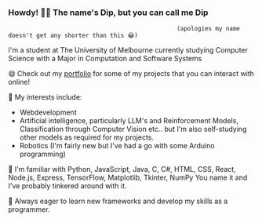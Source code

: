 ### Howdy! 👋🤠 The name's Dip, but you can call me Dip 
                                                    (apologies my name doesn't get any shorter than this 😂)

I'm a student at The University of Melbourne currently studying Computer Science with a Major in Computation and Software Systems

😄 Check out my [portfolio](https://diprrai.github.io/onlinePortfolio/index.html) for some of my projects that you can interact with online!

🤔 My interests include:

  - Webdevelopment
  - Artificial intelligence, particularly LLM's and Reinforcement Models, Classification through Computer Vision etc.. but I'm also self-studying other models as required for my projects.
  - Robotics (I'm fairly new but I've had a go with some Arduino programming)

🌱 I'm familiar with Python, JavaScript, Java, C, C#, HTML, CSS, React, Node.js, Express, TensorFlow, Matplotlib, Tkinter, NumPy
   You name it and I've probably tinkered around with it. 
   
🔭 Always eager to learn new frameworks and develop my skills as a programmer. 


<!--
**DipRRai/DipRRai** is a ✨ _special_ ✨ repository because its `README.md` (this file) appears on your GitHub profile.

Here are some ideas to get you started:

- 🔭 I’m currently working on ...
- 🌱 I’m currently learning ...
- 👯 I’m looking to collaborate on ...
- 🤔 I’m looking for help with ...
- 💬 Ask me about ...
- 📫 How to reach me: ...
- 😄 Pronouns: ...
- ⚡ Fun fact: ...
-->
